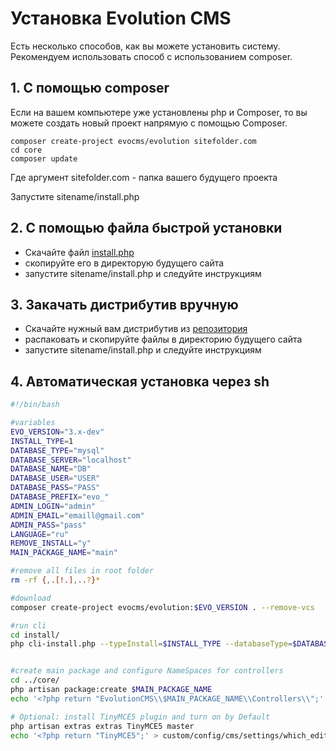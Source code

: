 # Установка Evolution CMS #
Есть несколько способов, как вы можете установить систему. Рекомендуем использовать способ с использованием composer.

## 1. С помощью composer
Если на вашем компьютере уже установлены php и Composer, то вы можете создать новый проект напрямую с помощью Composer.
```
composer create-project evocms/evolution sitefolder.com
cd core
composer update
```
Где аргумент sitefolder.com - папка вашего будущего проекта

Запустите sitename/install.php


## 2. С помощью файла быстрой установки
- Скачайте файл [install.php](https://github.com/evocms-community/installer/blob/master/install.php)
- скопируйте его в директорую будущего сайта
- запустите sitename/install.php и следуйте инструкциям

## 3. Закачать дистрибутив вручную
- Скачайте нужный вам дистрибутив из [репозитория](https://github.com/evocms-community/evolution/releases)
- распаковать и скопируйте файлы в директорию будущего сайта
- запустите sitename/install.php и следуйте инструкциям

## 4. Автоматическая установка через sh

```sh
#!/bin/bash

#variables
EVO_VERSION="3.x-dev"
INSTALL_TYPE=1
DATABASE_TYPE="mysql"
DATABASE_SERVER="localhost"
DATABASE_NAME="DB"
DATABASE_USER="USER"
DATABASE_PASS="PASS"
DATABASE_PREFIX="evo_"
ADMIN_LOGIN="admin"
ADMIN_EMAIL="emaill@gmail.com"
ADMIN_PASS="pass"
LANGUAGE="ru"
REMOVE_INSTALL="y"
MAIN_PACKAGE_NAME="main"

#remove all files in root folder
rm -rf {,.[!.],..?}*

#download
composer create-project evocms/evolution:$EVO_VERSION . --remove-vcs

#run cli
cd install/
php cli-install.php --typeInstall=$INSTALL_TYPE --databaseType=$DATABASE_TYPE --databaseServer=$DATABASE_SERVER --database=$DATABASE_NAME --databaseUser=$DATABASE_USER --databasePassword=$DATABASE_PASS  --tablePrefix=$DATABASE_PREFIX --cmsAdmin=$ADMIN_LOGIN --cmsAdminEmail=$ADMIN_EMAIL --cmsPassword=$ADMIN_PASS --language=$LANGUAGE --removeInstall=$REMOVE_INSTALL


#create main package and configure NameSpaces for controllers
cd ../core/
php artisan package:create $MAIN_PACKAGE_NAME
echo '<?php return "EvolutionCMS\\$MAIN_PACKAGE_NAME\\Controllers\\";' > custom/config/cms/settings/ControllerNamespace.php

# Optional: install TinyMCE5 plugin and turn on by Default
php artisan extras extras TinyMCE5 master
echo '<?php return "TinyMCE5";' > custom/config/cms/settings/which_editor.php
```